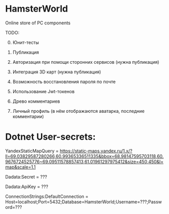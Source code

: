 # HamsterWorld
Online store of PC components

TODO:

0) Юнит-тесты

1) Публикация

2) Авторизация при помощи сторонних сервисов (нужна публикация)

3) Интеграция 3D карт (нужна публикация)

4) Возможность восстановления пароля по почте

5) Использование Jwt-токенов

6) Древо комментариев

7) Личный профиль (в нём отображаются аватарка, последние комментарии)

# Dotnet User-secrets:

YandexStaticMapQuery = https://static-maps.yandex.ru/1.x/?ll=69.03829587280266,60.99365336511335&bbox=68.98147595703118,60.9676724525776~69.09511578857413,61.01961297975412&size=450,450&l=map&scale=1.1 

Dadata:Secret = ???

Dadata:ApiKey = ???

ConnectionStrings:DefaultConnection = Host=localhost;Port=5432;Database=HamsterWorld;Username=???;Password=???
